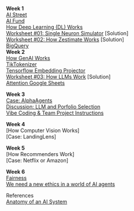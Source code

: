 <b>Week 1</b>  
[AI Street](https://www.ai-street.co/)  
[AI Fund](https://aifund.ai/)  
[How Deep Learning (DL) Works](https://www.dropbox.com/scl/fi/xg6mbc2yt2a18timvdrx4/EHUB-AI-by-Chung-2025-How-AI-Works.pptx?rlkey=m8aou9f741qi4q4b8fu2m0kbg&dl=0)  
[Worksheet #01: Single Neuron Simulator](https://docs.google.com/document/d/1VUxvhrI8i_2mxxIqB9e4Y2RZPk69Id76yiddq302e8U/edit?usp=drive_link) [Solution]  
[Worksheet #02: How Zestimate Works](https://docs.google.com/document/d/1VsJqBAyiVG5nDBkZNhB4CE8wRcbfCE61Xgf00_AC5EQ/edit?usp=drive_link) [Solution]  
[BigQuery](https://www.kaggle.com/competitions/bigquery-ai-hackathon/overview/evaluation)  
<b>Week 2</b>  
[How GenAI Works](https://www.dropbox.com/scl/fi/l7cok2snp9s5ukzmy3fmv/EHUB-AI-by-Chung-2025-How-GenAI-Works.pptx?rlkey=mn68ljymfxdxvgoweapou1ojq&dl=0)  
[TikTokenizer](https://tiktokenizer.vercel.app/)  
[Tensorflow Embedding Projector](https://projector.tensorflow.org/)  
[Worksheet #03: How LLMs Work](https://docs.google.com/document/d/1nZAcStoLL7KAxbgppmm-m-NumVZNzxjTjKLmvQPU4as/edit?usp=drive_link) [Solution]  
[Attention Google Sheets](https://tinyurl.com/4h5wvucu)  

<b>Week 3</b>  
[Case: AlphaAgents](https://arxiv.org/pdf/2508.11152)  
[Discussion: LLM and Porfolio Selection](https://www.linkedin.com/posts/yongjae-lee-548982107_llms-for-portfolio-selection-yongjae-lee-ugcPost-7358759780062031872-4CWa?utm_source=share&utm_medium=member_desktop&rcm=ACoAAABvuugBphFnUugDOTstBNFiWlp6ks-XiQ4)  
[Vibe Coding & Team Project Instructions](https://docs.google.com/presentation/d/1Y8hoK1MePy468Yz6gJhMHbs4MJ4RkKKPcSySzhEjdnw/edit?usp=sharing)  

<b>Week 4</b>  
[How Computer Vision Works]  
[Case: LandingLens]  

<b>Week 5</b>  
[How Recommenders Work]  
[Case: Netflix or Amazon]  

<b>Week 6</b>  
[Fairness](https://papers.ssrn.com/sol3/papers.cfm?abstract_id=5402916)  
[We need a new ethics in a world of AI agents](https://www.nature.com/articles/d41586-025-02454-5)  

References  
[Anatomy of an AI System](https://anatomyof.ai/)  

